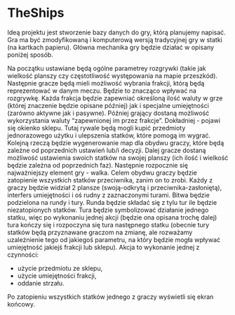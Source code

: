 # TheShips
Ideą projektu jest stworzenie bazy danych do gry, którą planujemy napisać. Gra ma być zmodyfikowaną i komputerową wersją tradycyjnej gry w statki (na kartkach papieru). 
Główna mechanika gry będzie działać w opisany poniżej sposób.

Na początku ustawiane będą ogólne parametrey rozgrywki (takie jak wielkość planszy czy częstotliwość występowania na mapie przeszkód).
Następnie gracze będą mieli możliwość wybrania frakcji, którą będą reprezentować w danym meczu. Będzie to znacząco wpływać na rozgrywkę. Każda frakcja będzie zapewniać określoną ilość waluty w grze (której znaczenie będzie opisane później) jak i specjalne umiejętności (zarówno aktywne jak i pasywne).
Później grający dostaną możliwość wykorzystania waluty “zapewnionej im przez frakcje”. Dokładniej - pojawi się okienko sklepu. Tutaj rywale będą mogli kupić przedmioty jednorazowego użytku i ulepszenia statków, które pomogą im wygrać.
Kolejną rzeczą będzie wygenerowanie map dla obydwu graczy, które będą zależne od poprzednich ustawień lub/i decyzji.
Dalej gracze dostaną możliwość ustawienia swoich statków na swojej planszy (ich ilość i wielkość będzie zależna od poprzednich faz).
Następnie rozpocznie się najważniejszy element gry - walka. Celem obydwu graczy będzie zatopienie wszystkich statków przeciwnika, zanim on to zrobi. Każdy z graczy będzie widział 2 plansze (swoją-odkrytą i przeciwnika-zasłoniętą), interfers umiejętności i oś rudny z zaznaczonymi turami. Bitwa będzie podzielona na rundy i tury. 
Runda będzie składać się z tylu tur ile będzie niezatopionych statków. 
Tura będzie symbolizować działanie jednego statku, więc po wykonaniu jednej akcji (będzie ona opisana trochę dalej) tura kończy się i rozpoczyna się tura następnego statku (obecnie tury statków będą przyznawane graczom na zmianę, ale rozważamy uzależnienie tego od jakiegoś parametru, na który będzie mogła wpływać umiejętność jakiejś frakcji lub sklepu). 
Akcja to wykonanie jednej z czynności:
- użycie przedmiotu ze sklepu,
- użycie umiejętności frakcji,
- oddanie strzału.


Po zatopieniu wszystkich statków jednego z graczy wyświetli się ekran końcowy.
